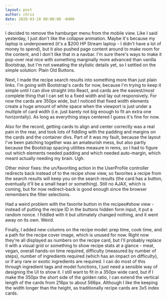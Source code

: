 ```yaml
---
layout: post
author: chris
date: 2020-03-18 00:00:00 -0400
---
```


I decided to remove the hamburger menu from the mobile view. Like I said
yesterday, I just don't like the collapse animation. Maybe it's because my
laptop is underpowered (it's a $200 HP Stream laptop - I didn't have a lot of
money to spend), but it also pushed page content around to make room for the
content, and I don't like that in a navbar. I'm sure there's ways to make it
pop-over real nice with something marginally more advanced than vanilla
Bootstrap, but I'm not sweating the stylistic details yet, so I settled on the
simple solution: Plain Old Buttons.

Next, I made the recipe search results into something more than just
plain links. I'm going with Bootstrap's cards for now, because I'm trying to
keep it simple until I can dive straight into React, and cards are the
easiest/most complete thing that I can set to a fixed width and lay out
responsively. For now the cards are 350px wide, but I noticed that fixed width
elements create a huge amount of white space when the viewport is just under a
multiple of card width (i.e. just barely not big enough to fit an extra one
horizontally). As long as everything stays centered I guess it's fine for
now.

Also for the record, getting cards to align and center correctly was a real
pain in the rear, and took lots of fiddling with the padding and margins on the
cards and the container divs. Part of it was my fault, because the layout I've
been patching together was an amateurish mess, but also partly because the
Bootstrap spacing utilities measure in rems, so I had to figure out which 
elements needed padding and which needed auto-margin, which meant actually 
needing my brain. Ugh.

Other minor fixes: the un/favoriting action in the UserProfile controller
redirects back instead of to the recipe show view, so favorites a recipe from
the search results will keep you on the search results (the card has a button,
eventually it'll be a small heart or something). Still no AJAX, which is 
coming, but for now redirect-back is good enough since the browser remembers 
the filter selections.

Had a weird problem with the favorite button in the recipes#show view - instead
of putting the recipe ID in the buttons hidden form input, it put a random
nonce. I fiddled with it but ultimately changed nothing, and it went away on 
its own. Weird.

Finally, I added new columns on the recipe model: prep time, cook time, and a
path for the recipe cover image, which is unused for now. Right now they're all
displayed as numbers on the recipe card, but I'll probably replace it with a
visual grid or something to show recipe stats at a glance - meat, vegan,
overall hands-on time required, difficulty (measured by number of steps),
number of ingredients required (which has an impact on difficulty), or if any
rare or exotic ingredients are required. I can do most of this through
ingredient tags and model functions, I just need a sensible way of designing
the UI to show it. I still want to fit in a 350px wide card, but if I make the
350px the short side of the golden ratio, I can extend the vertical length of
the cards from 216px to about 566px. Although I like the keeping the width 
longer than the height, as traditionally recipe cards are 3x5 index cards.
